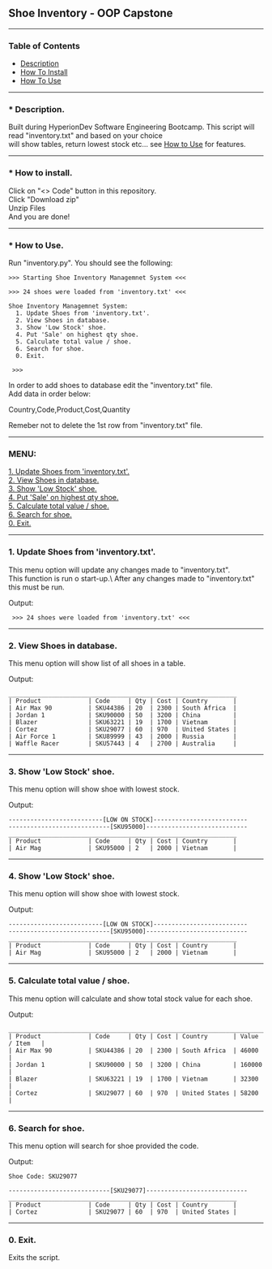 ## Shoe Inventory - OOP Capstone
---

### Table of Contents

   * [Description](#desc)
   * [How To Install](#inst)
   * [How To Use](#use)

---

### * Description. <a name="desc"></a>

Built during HyperionDev Software Engineering Bootcamp.
This script will read "inventory.txt" and based on your choice\
will show tables, return lowest stock etc... see [How to Use](#use) for features.

---

### * How to install. <a name="inst"></a>

Click on "<> Code" button in this repository.\
Click "Download zip"\
Unzip Files\
And you are done!

---

### * How to Use. <a name="use"></a>

Run "inventory.py". You should see the following: 

```
>>> Starting Shoe Inventory Managemnet System <<<

>>> 24 shoes were loaded from 'inventory.txt' <<<

Shoe Inventory Managemnet System:
  1. Update Shoes from 'inventory.txt'.  
  2. View Shoes in database.
  3. Show 'Low Stock' shoe.
  4. Put 'Sale' on highest qty shoe.
  5. Calculate total value / shoe.
  6. Search for shoe.
  0. Exit.

 >>>
```

In order to add shoes to database edit the "inventory.txt" file.\
Add data in order below:

Country,Code,Product,Cost,Quantity

Remeber not to delete the 1st row from "inventory.txt" file.

---
### MENU: 

  [1. Update Shoes from 'inventory.txt'.](#one)\
  [2. View Shoes in database.](#two)\
  [3. Show 'Low Stock' shoe.](#three)\
  [4. Put 'Sale' on highest qty shoe.](#four)\
  [5. Calculate total value / shoe.](#five)\
  [6. Search for shoe.](#six)\
  [0. Exit.](#zero)
  
---
### 1. Update Shoes from 'inventory.txt'.<a name="one"></a>
This menu option will update any changes made to "inventory.txt".\
This function is run o start-up.\ 
After any changes made to "inventory.txt" this must be run.

Output:
```
 >>> 24 shoes were loaded from 'inventory.txt' <<<
```

---
### 2. View Shoes in database.<a name="two"></a>
This menu option will show list of all shoes in a table.

Output:
```
_______________________________________________________________
| Product             | Code     | Qty | Cost | Country       |
| Air Max 90          | SKU44386 | 20  | 2300 | South Africa  |
| Jordan 1            | SKU90000 | 50  | 3200 | China         |
| Blazer              | SKU63221 | 19  | 1700 | Vietnam       |
| Cortez              | SKU29077 | 60  | 970  | United States |
| Air Force 1         | SKU89999 | 43  | 2000 | Russia        |
| Waffle Racer        | SKU57443 | 4   | 2700 | Australia     |
```

---
### 3. Show 'Low Stock' shoe.<a name="three"></a>
This menu option will show shoe with lowest stock.

Output:
```
--------------------------[LOW ON STOCK]--------------------------
----------------------------[SKU95000]----------------------------
_______________________________________________________________
| Product             | Code     | Qty | Cost | Country       |
| Air Mag             | SKU95000 | 2   | 2000 | Vietnam       |
```

---
### 4. Show 'Low Stock' shoe.<a name="four"></a>
This menu option will show shoe with lowest stock.

Output:
```
--------------------------[LOW ON STOCK]--------------------------
----------------------------[SKU95000]----------------------------
_______________________________________________________________
| Product             | Code     | Qty | Cost | Country       |
| Air Mag             | SKU95000 | 2   | 2000 | Vietnam       |
```

---
### 5. Calculate total value / shoe.<a name="five"></a>
This menu option will calculate and show total stock value for each shoe.

Output:
```
________________________________________________________________________________
| Product             | Code     | Qty | Cost | Country       | Value / Item   |
| Air Max 90          | SKU44386 | 20  | 2300 | South Africa  | 46000          |
| Jordan 1            | SKU90000 | 50  | 3200 | China         | 160000         |
| Blazer              | SKU63221 | 19  | 1700 | Vietnam       | 32300          |
| Cortez              | SKU29077 | 60  | 970  | United States | 58200          |
```

---
### 6. Search for shoe.<a name="six"></a>
This menu option will search for shoe provided the code.

Output:
```
Shoe Code: SKU29077

----------------------------[SKU29077]----------------------------
_______________________________________________________________
| Product             | Code     | Qty | Cost | Country       |
| Cortez              | SKU29077 | 60  | 970  | United States |

```

---
### 0. Exit.<a name="zero"></a>
Exits the script.

